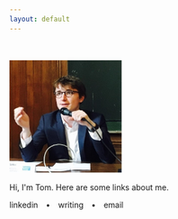 ```yaml
---
layout: default
---
```

<br><br>
<img border="0" height="200" src="/images/tsphoto.jpg" width="200" /></a> <br>

Hi, I'm Tom. Here are some links about me.


linkedin • writing • email
